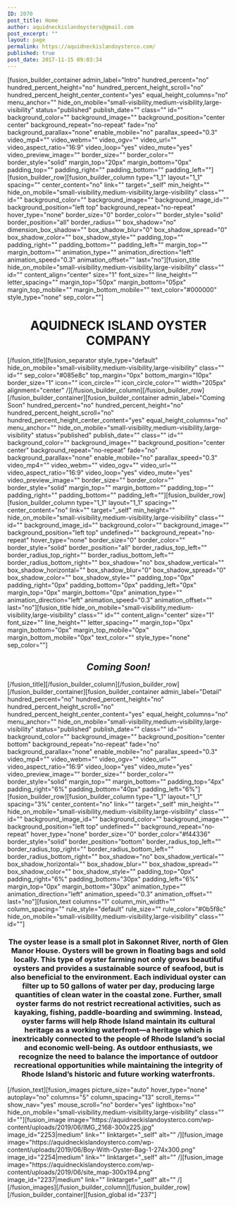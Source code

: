 ```yaml
---
ID: 2070
post_title: Home
author: aquidneckislandoysters@gmail.com
post_excerpt: ""
layout: page
permalink: https://aquidneckislandoysterco.com/
published: true
post_date: 2017-11-15 09:03:34
---
```

[fusion_builder_container admin_label="Intro" hundred_percent="no" hundred_percent_height="no" hundred_percent_height_scroll="no" hundred_percent_height_center_content="yes" equal_height_columns="no" menu_anchor="" hide_on_mobile="small-visibility,medium-visibility,large-visibility" status="published" publish_date="" class="" id="" background_color="" background_image="" background_position="center center" background_repeat="no-repeat" fade="no" background_parallax="none" enable_mobile="no" parallax_speed="0.3" video_mp4="" video_webm="" video_ogv="" video_url="" video_aspect_ratio="16:9" video_loop="yes" video_mute="yes" video_preview_image="" border_size="" border_color="" border_style="solid" margin_top="20px" margin_bottom="0px" padding_top="" padding_right="" padding_bottom="" padding_left=""][fusion_builder_row][fusion_builder_column type="1_1" layout="1_1" spacing="" center_content="no" link="" target="_self" min_height="" hide_on_mobile="small-visibility,medium-visibility,large-visibility" class="" id="" background_color="" background_image="" background_image_id="" background_position="left top" background_repeat="no-repeat" hover_type="none" border_size="0" border_color="" border_style="solid" border_position="all" border_radius="" box_shadow="no" dimension_box_shadow="" box_shadow_blur="0" box_shadow_spread="0" box_shadow_color="" box_shadow_style="" padding_top="" padding_right="" padding_bottom="" padding_left="" margin_top="" margin_bottom="" animation_type="" animation_direction="left" animation_speed="0.3" animation_offset="" last="no"][fusion_title hide_on_mobile="small-visibility,medium-visibility,large-visibility" class="" id="" content_align="center" size="1" font_size="" line_height="" letter_spacing="" margin_top="50px" margin_bottom="05px" margin_top_mobile="" margin_bottom_mobile="" text_color="#000000" style_type="none" sep_color=""]
<h1 style="text-align: center;">AQUIDNECK ISLAND OYSTER COMPANY</h1>
[/fusion_title][fusion_separator style_type="default" hide_on_mobile="small-visibility,medium-visibility,large-visibility" class="" id="" sep_color="#085e8c" top_margin="0px" bottom_margin="10px" border_size="1" icon="" icon_circle="" icon_circle_color="" width="205px" alignment="center" /][/fusion_builder_column][/fusion_builder_row][/fusion_builder_container][fusion_builder_container admin_label="Coming Soon" hundred_percent="no" hundred_percent_height="no" hundred_percent_height_scroll="no" hundred_percent_height_center_content="yes" equal_height_columns="no" menu_anchor="" hide_on_mobile="small-visibility,medium-visibility,large-visibility" status="published" publish_date="" class="" id="" background_color="" background_image="" background_position="center center" background_repeat="no-repeat" fade="no" background_parallax="none" enable_mobile="no" parallax_speed="0.3" video_mp4="" video_webm="" video_ogv="" video_url="" video_aspect_ratio="16:9" video_loop="yes" video_mute="yes" video_preview_image="" border_size="" border_color="" border_style="solid" margin_top="" margin_bottom="" padding_top="" padding_right="" padding_bottom="" padding_left=""][fusion_builder_row][fusion_builder_column type="1_1" layout="1_1" spacing="" center_content="no" link="" target="_self" min_height="" hide_on_mobile="small-visibility,medium-visibility,large-visibility" class="" id="" background_image_id="" background_color="" background_image="" background_position="left top" undefined="" background_repeat="no-repeat" hover_type="none" border_size="0" border_color="" border_style="solid" border_position="all" border_radius_top_left="" border_radius_top_right="" border_radius_bottom_left="" border_radius_bottom_right="" box_shadow="no" box_shadow_vertical="" box_shadow_horizontal="" box_shadow_blur="0" box_shadow_spread="0" box_shadow_color="" box_shadow_style="" padding_top="0px" padding_right="0px" padding_bottom="0px" padding_left="0px" margin_top="0px" margin_bottom="0px" animation_type="" animation_direction="left" animation_speed="0.3" animation_offset="" last="no"][fusion_title hide_on_mobile="small-visibility,medium-visibility,large-visibility" class="" id="" content_align="center" size="1" font_size="" line_height="" letter_spacing="" margin_top="0px" margin_bottom="0px" margin_top_mobile="0px" margin_bottom_mobile="0px" text_color="" style_type="none" sep_color=""]
<h2 style="text-align: center;"><em>Coming Soon!</em></h2>
[/fusion_title][/fusion_builder_column][/fusion_builder_row][/fusion_builder_container][fusion_builder_container admin_label="Detail" hundred_percent="no" hundred_percent_height="no" hundred_percent_height_scroll="no" hundred_percent_height_center_content="yes" equal_height_columns="no" menu_anchor="" hide_on_mobile="small-visibility,medium-visibility,large-visibility" status="published" publish_date="" class="" id="" background_color="" background_image="" background_position="center bottom" background_repeat="no-repeat" fade="no" background_parallax="none" enable_mobile="no" parallax_speed="0.3" video_mp4="" video_webm="" video_ogv="" video_url="" video_aspect_ratio="16:9" video_loop="yes" video_mute="yes" video_preview_image="" border_size="" border_color="" border_style="solid" margin_top="" margin_bottom="" padding_top="4px" padding_right="6%" padding_bottom="40px" padding_left="6%"][fusion_builder_row][fusion_builder_column type="1_1" layout="1_1" spacing="3%" center_content="no" link="" target="_self" min_height="" hide_on_mobile="small-visibility,medium-visibility,large-visibility" class="" id="" background_image_id="" background_color="" background_image="" background_position="left top" undefined="" background_repeat="no-repeat" hover_type="none" border_size="0" border_color="#f44336" border_style="solid" border_position="bottom" border_radius_top_left="" border_radius_top_right="" border_radius_bottom_left="" border_radius_bottom_right="" box_shadow="no" box_shadow_vertical="" box_shadow_horizontal="" box_shadow_blur="" box_shadow_spread="" box_shadow_color="" box_shadow_style="" padding_top="0px" padding_right="6%" padding_bottom="30px" padding_left="6%" margin_top="0px" margin_bottom="30px" animation_type="" animation_direction="left" animation_speed="0.3" animation_offset="" last="no"][fusion_text columns="1" column_min_width="" column_spacing="" rule_style="default" rule_size="" rule_color="#0b5f8c" hide_on_mobile="small-visibility,medium-visibility,large-visibility" class="" id=""]
<h3 class="p1" style="text-align: center;">The oyster lease is a small plot in Sakonnet River, north of Glen Manor House. Oysters will be grown in floating bags and sold locally. This type of oyster farming not only grows beautiful oysters and provides a sustainable source of seafood, but is also beneficial to the environment. Each individual oyster can filter up to 50 gallons of water per day, producing large quantities of clean water in the coastal zone. Further, small oyster farms do not restrict recreational activities, such as kayaking, fishing, paddle-boarding and swimming. Instead, oyster farms will help Rhode Island maintain its cultural heritage as a working waterfront—a heritage which is inextricably connected to the people of Rhode Island’s social and economic well-being. As outdoor enthusiasts, we recognize the need to balance the importance of outdoor recreational opportunities while maintaining the integrity of Rhode Island’s historic and future working waterfronts.</h3>
[/fusion_text][fusion_images picture_size="auto" hover_type="none" autoplay="no" columns="5" column_spacing="13" scroll_items="" show_nav="yes" mouse_scroll="no" border="yes" lightbox="no" hide_on_mobile="small-visibility,medium-visibility,large-visibility" class="" id=""][fusion_image image="https://aquidneckislandoysterco.com/wp-content/uploads/2019/06/IMG_2168-300x225.jpg" image_id="2253|medium" link="" linktarget="_self" alt="" /][fusion_image image="https://aquidneckislandoysterco.com/wp-content/uploads/2019/06/Boy-With-Oyster-Bag-1-274x300.png" image_id="2254|medium" link="" linktarget="_self" alt="" /][fusion_image image="https://aquidneckislandoysterco.com/wp-content/uploads/2019/06/site_map-300x194.png" image_id="2237|medium" link="" linktarget="_self" alt="" /][/fusion_images][/fusion_builder_column][/fusion_builder_row][/fusion_builder_container][fusion_global id="237"]